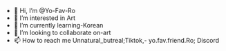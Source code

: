 - 👋 Hi, I’m @Yo-Fav-Ro
- 👀 I’m interested in Art
- 🌱 I’m currently learning-Korean
- 💞️ I’m looking to collaborate on-art
- 📫 How to reach me Unnatural_butreal;Tiktok,- yo.fav.friend.Ro; Discord
<!---
Yo-Fav-Ro/Yo-Fav-Ro is a ✨ special ✨ repository because its `README.md` (this file) appears on your GitHub profile.
You can click the Preview link to take a look at your changes.
--->

